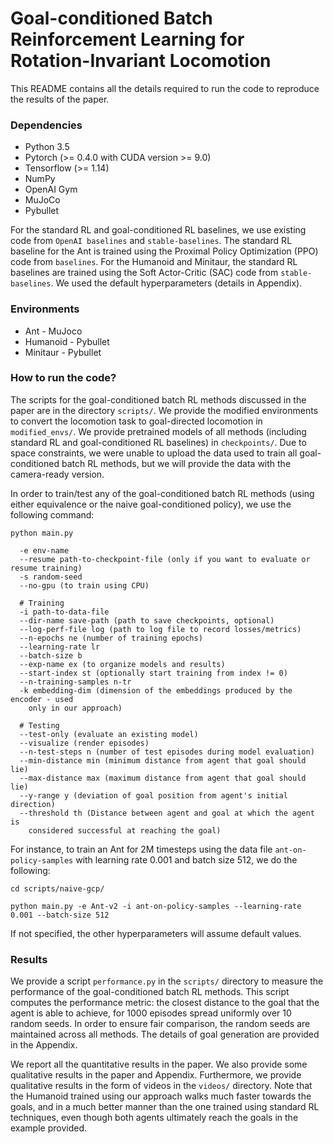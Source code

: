 # Goal-conditioned Batch Reinforcement Learning for Rotation-Invariant Locomotion

This README contains all the details required to run the code to reproduce
the results of the paper.

### Dependencies
- Python 3.5
- Pytorch (>= 0.4.0 with CUDA version >= 9.0)
- Tensorflow (>= 1.14)
- NumPy
- OpenAI Gym
- MuJoCo
- Pybullet

For the standard RL and goal-conditioned RL baselines, we use existing code
from `OpenAI baselines` and `stable-baselines`. The standard RL baseline for
the Ant is trained using the Proximal Policy Optimization (PPO) code from
`baselines`. For the Humanoid and Minitaur, the standard RL baselines are
trained using the Soft Actor-Critic (SAC) code from `stable-baselines`. We used
the default hyperparameters (details in Appendix).

### Environments
- Ant - MuJoco
- Humanoid - Pybullet
- Minitaur - Pybullet

### How to run the code?

The scripts for the goal-conditioned batch RL methods discussed in the paper
are in the directory `scripts/`. We provide the modified environments to convert
the locomotion task to goal-directed locomotion in `modified_envs/`. We provide
pretrained models of all methods (including standard RL and goal-conditioned
  RL baselines) in `checkpoints/`. Due to space constraints, we were unable to
  upload the data used to train all goal-conditioned batch RL methods, but we
  will provide the data with the camera-ready version.

In order to train/test any of the goal-conditioned batch RL methods (using
  either equivalence or the naive goal-conditioned policy), we use the following
  command:

```
python main.py

  -e env-name
  --resume path-to-checkpoint-file (only if you want to evaluate or resume training)
  -s random-seed
  --no-gpu (to train using CPU)

  # Training
  -i path-to-data-file
  --dir-name save-path (path to save checkpoints, optional)
  --log-perf-file log (path to log file to record losses/metrics)
  --n-epochs ne (number of training epochs)
  --learning-rate lr
  --batch-size b
  --exp-name ex (to organize models and results)
  --start-index st (optionally start training from index != 0)
  --n-training-samples n-tr
  -k embedding-dim (dimension of the embeddings produced by the encoder - used
    only in our approach)

  # Testing
  --test-only (evaluate an existing model)
  --visualize (render episodes)
  --n-test-steps n (number of test episodes during model evaluation)
  --min-distance min (minimum distance from agent that goal should lie)
  --max-distance max (maximum distance from agent that goal should lie)
  --y-range y (deviation of goal position from agent's initial direction)
  --threshold th (Distance between agent and goal at which the agent is
    considered successful at reaching the goal)
```

For instance, to train an Ant for 2M timesteps using the data file
`ant-on-policy-samples` with learning rate 0.001 and batch size 512, we do
the following:

```
cd scripts/naive-gcp/

python main.py -e Ant-v2 -i ant-on-policy-samples --learning-rate 0.001 --batch-size 512
```

If not specified, the other hyperparameters will assume default values.

### Results

We provide a script `performance.py` in the `scripts/` directory to measure the
performance of the goal-conditioned batch RL methods. This script computes the
performance metric: the closest distance to the goal that the agent is able to
achieve, for 1000 episodes spread uniformly over 10 random seeds. In order to
ensure fair comparison, the random seeds are maintained across all methods. The
details of goal generation are provided in the Appendix.

We report all the quantitative results in the paper. We also provide some
qualitative results in the paper and Appendix. Furthermore, we provide qualitative
results in the form of videos in the `videos/` directory. Note that the Humanoid
trained using our approach walks much faster towards the goals, and in a much
better manner than the one trained using standard RL techniques, even though
both agents ultimately reach the goals in the example provided.

